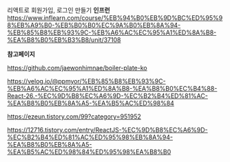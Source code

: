 리액트로 회원가입, 로그인 만들기
**인프런**
https://www.inflearn.com/course/%EB%94%B0%EB%9D%BC%ED%95%98%EB%A9%B0-%EB%B0%B0%EC%9A%B0%EB%8A%94-%EB%85%B8%EB%93%9C-%EB%A6%AC%EC%95%A1%ED%8A%B8-%EA%B8%B0%EB%B3%B8/unit/37108

**참고페이지**

https://github.com/jaewonhimnae/boiler-plate-ko

https://velog.io/@ppmyor/%EB%85%B8%EB%93%9C-%EB%A6%AC%EC%95%A1%ED%8A%B8-%EA%B8%B0%EC%B4%88-React-26.-%EC%9D%B8%EC%A6%9D-%EC%B2%B4%ED%81%AC-%EA%B8%B0%EB%8A%A5-%EA%B5%AC%ED%98%84

https://ezeun.tistory.com/99?category=951952

https://12716.tistory.com/entry/ReactJS-%EC%9D%B8%EC%A6%9D-%EC%B2%B4%ED%81%AC%ED%95%98%EB%8A%94-%EA%B8%B0%EB%8A%A5-%EA%B5%AC%ED%98%84%ED%95%98%EA%B8%B0
